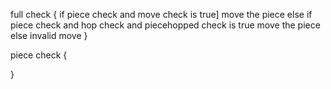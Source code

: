 
full check
{
  if piece check and move check is true]
  move the piece
  else if piece check and hop check and piecehopped check is true
  move the piece
  else
  invalid move
}

piece check
{
  
}

